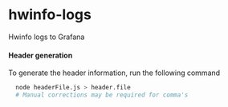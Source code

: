 # hwinfo-logs
Hwinfo logs to Grafana

#### Header generation
To generate the header information, run the following command

```bash
  node headerFile.js > header.file
  # Manual corrections may be required for comma's
```
